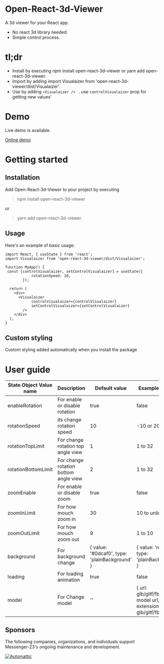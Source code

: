 # Open-React-3d-Viewer

A 3d viewer for your React app.

- No react 3d library needed.
- Simple control process.

# tl;dr

- Install by executing npm install open-react-3d-viewer or yarn add open-react-3d-viewer.
- Import by adding import Visualaizer from 'open-react-3d-viewer/dist/Visualaizer'.
- Use by adding `<Visualaizer /> ` . use `controlVisualaizer` prop for getting new values'


# Demo

Live demo is available.

[Online demo](https://studio-23-xyz.github.io/react-3d-viewer/) 

# Getting started

## Installation
Add Open-React-3d-Viewer to your project by executing 
> npm install open-react-3d-viewer 

or 
> yarn add open-react-3d-viewer.


## Usage

Here's an example of basic usage:

``` JS
import React, { useState } from 'react';
import Visualaizer from 'open-react-3d-viewer/dist/Visualaizer';

function MyApp() {
 const [controlVisualaizer, setControlVisualaizer] = useState({
			rotationSpeed: 10,
		});

  return (
    <div>
      <Visualaizer
			controlVisualaizer={controlVisualaizer}
			setControlVisualaizer={setControlVisualaizer}
		/>
    </div>
  );
}

```

## Custom styling
Custom styling added automatically when you install the package


# User guide

| State Object Value name | Description | Default value | Example Values|
| ----------- | ----------- | ----------- | ----------- |
| enableRotation | For enable or disable rotation | true | false |
| rotationSpeed | its change rotation speed | 10 | -10 or 20 |
| rotationTopLimit | For change rotation top angle view | 1 | 1 to 32 |
| rotationBottomLimit | For change rotation bottom angle view | 2 | 1 to 32 |
| zoomEnable | For enable or disable zoom | true | false |
| zoomInLimit | For how mouch zoom in  | 30 | 10 to unlimited |
| zoomOutLimit | For how mouch zoom out | 9 | 1 to 10 |
| background | For background change | { value: '#0dcaf0', type: 'plainBackground' } | { value: 'red', type: 'plainBackground' } |
| loading | For loading animation | true | false |
| model | For Change model | '' | { url:  glb/gltf/fbx/obj model url, extension: glb/gltf/fbx/obj } |


## <a name="sponsors"></a>Sponsors

The following companies, organizations, and individuals support Messenger-23's ongoing maintenance and development.

<p><a href="https://brainstation-23.com/"><img src="https://brainstation-23.com/wp-content/uploads/2019/02/BS-Logo-Blue_Hr.svg" alt="Automattic" height="undefined"></a></p>



